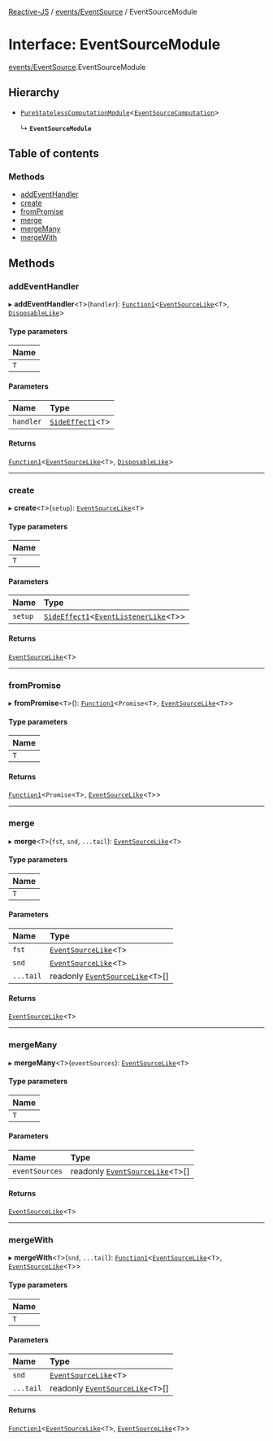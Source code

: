 [Reactive-JS](../README.md) / [events/EventSource](../modules/events_EventSource.md) / EventSourceModule

# Interface: EventSourceModule

[events/EventSource](../modules/events_EventSource.md).EventSourceModule

## Hierarchy

- [`PureStatelessComputationModule`](computations.PureStatelessComputationModule.md)\<[`EventSourceComputation`](events_EventSource.EventSourceComputation.md)\>

  ↳ **`EventSourceModule`**

## Table of contents

### Methods

- [addEventHandler](events_EventSource.EventSourceModule.md#addeventhandler)
- [create](events_EventSource.EventSourceModule.md#create)
- [fromPromise](events_EventSource.EventSourceModule.md#frompromise)
- [merge](events_EventSource.EventSourceModule.md#merge)
- [mergeMany](events_EventSource.EventSourceModule.md#mergemany)
- [mergeWith](events_EventSource.EventSourceModule.md#mergewith)

## Methods

### addEventHandler

▸ **addEventHandler**\<`T`\>(`handler`): [`Function1`](../modules/functions.md#function1)\<[`EventSourceLike`](events.EventSourceLike.md)\<`T`\>, [`DisposableLike`](utils.DisposableLike.md)\>

#### Type parameters

| Name |
| :------ |
| `T` |

#### Parameters

| Name | Type |
| :------ | :------ |
| `handler` | [`SideEffect1`](../modules/functions.md#sideeffect1)\<`T`\> |

#### Returns

[`Function1`](../modules/functions.md#function1)\<[`EventSourceLike`](events.EventSourceLike.md)\<`T`\>, [`DisposableLike`](utils.DisposableLike.md)\>

___

### create

▸ **create**\<`T`\>(`setup`): [`EventSourceLike`](events.EventSourceLike.md)\<`T`\>

#### Type parameters

| Name |
| :------ |
| `T` |

#### Parameters

| Name | Type |
| :------ | :------ |
| `setup` | [`SideEffect1`](../modules/functions.md#sideeffect1)\<[`EventListenerLike`](events.EventListenerLike.md)\<`T`\>\> |

#### Returns

[`EventSourceLike`](events.EventSourceLike.md)\<`T`\>

___

### fromPromise

▸ **fromPromise**\<`T`\>(): [`Function1`](../modules/functions.md#function1)\<`Promise`\<`T`\>, [`EventSourceLike`](events.EventSourceLike.md)\<`T`\>\>

#### Type parameters

| Name |
| :------ |
| `T` |

#### Returns

[`Function1`](../modules/functions.md#function1)\<`Promise`\<`T`\>, [`EventSourceLike`](events.EventSourceLike.md)\<`T`\>\>

___

### merge

▸ **merge**\<`T`\>(`fst`, `snd`, `...tail`): [`EventSourceLike`](events.EventSourceLike.md)\<`T`\>

#### Type parameters

| Name |
| :------ |
| `T` |

#### Parameters

| Name | Type |
| :------ | :------ |
| `fst` | [`EventSourceLike`](events.EventSourceLike.md)\<`T`\> |
| `snd` | [`EventSourceLike`](events.EventSourceLike.md)\<`T`\> |
| `...tail` | readonly [`EventSourceLike`](events.EventSourceLike.md)\<`T`\>[] |

#### Returns

[`EventSourceLike`](events.EventSourceLike.md)\<`T`\>

___

### mergeMany

▸ **mergeMany**\<`T`\>(`eventSources`): [`EventSourceLike`](events.EventSourceLike.md)\<`T`\>

#### Type parameters

| Name |
| :------ |
| `T` |

#### Parameters

| Name | Type |
| :------ | :------ |
| `eventSources` | readonly [`EventSourceLike`](events.EventSourceLike.md)\<`T`\>[] |

#### Returns

[`EventSourceLike`](events.EventSourceLike.md)\<`T`\>

___

### mergeWith

▸ **mergeWith**\<`T`\>(`snd`, `...tail`): [`Function1`](../modules/functions.md#function1)\<[`EventSourceLike`](events.EventSourceLike.md)\<`T`\>, [`EventSourceLike`](events.EventSourceLike.md)\<`T`\>\>

#### Type parameters

| Name |
| :------ |
| `T` |

#### Parameters

| Name | Type |
| :------ | :------ |
| `snd` | [`EventSourceLike`](events.EventSourceLike.md)\<`T`\> |
| `...tail` | readonly [`EventSourceLike`](events.EventSourceLike.md)\<`T`\>[] |

#### Returns

[`Function1`](../modules/functions.md#function1)\<[`EventSourceLike`](events.EventSourceLike.md)\<`T`\>, [`EventSourceLike`](events.EventSourceLike.md)\<`T`\>\>
